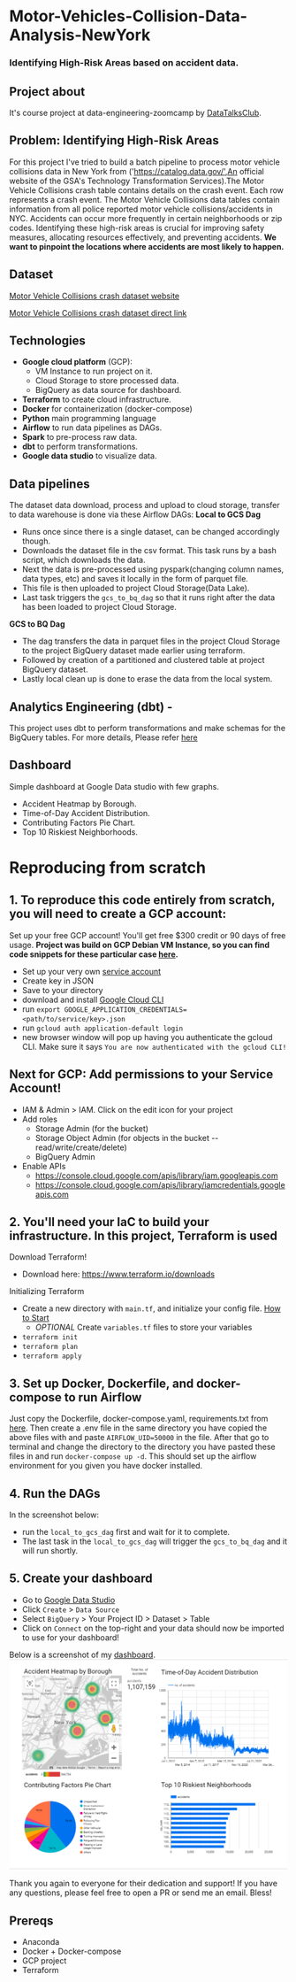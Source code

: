 # Motor-Vehicles-Collision-Data-Analysis-NewYork
### Identifying High-Risk Areas based on accident data.

## Project about 
It's course project at data-engineering-zoomcamp by [DataTalksClub](https://github.com/DataTalksClub/data-engineering-zoomcamp).

## Problem: Identifying High-Risk Areas
For this project I've tried to build a batch pipeline to process motor vehicle collisions data in New York from ('https://catalog.data.gov/',An official website of the GSA's Technology Transformation Services).The Motor Vehicle Collisions crash table contains details on the crash event. Each row represents a crash event. The Motor Vehicle Collisions data tables contain information from all police reported motor vehicle collisions/accidents in NYC. 
Accidents can occur more frequently in certain neighborhoods or zip codes. Identifying these high-risk areas is crucial for improving safety measures, allocating resources effectively, and preventing accidents. **We want to pinpoint the locations where accidents are most likely to happen.**

## Dataset
[Motor Vehicle Collisions crash dataset website](https://catalog.data.gov/dataset/motor-vehicle-collisions-crashes/resource/b5a431d2-4832-43a6-9334-86b62bdb033f)

[Motor Vehicle Collisions crash dataset direct link](https://data.cityofnewyork.us/api/views/h9gi-nx95/rows.csv?accessType=DOWNLOAD)

## Technologies
- **Google cloud platform** (GCP):
  - VM Instance to run project on it.
  - Cloud Storage to store processed data.
  - BigQuery as data source for dashboard.
- **Terraform** to create cloud infrastructure.
- **Docker** for containerization (docker-compose)
- **Python** main programming language
- **Airflow** to run data pipelines as DAGs.
- **Spark** to pre-process raw data.
- **dbt** to perform transformations. 
- **Google data studio** to visualize data.

## Data pipelines
The dataset data download, process and upload to cloud storage, transfer to data warehouse is done via these Airflow DAGs:
**Local to GCS Dag** 
  - Runs once since there is a single dataset, can be changed accordingly though. 
  - Downloads the dataset file in the csv format. This task runs by a bash script, which downloads the data. 
  - Next the data is pre-processed using pyspark(changing column names, data types, etc) and saves it locally in the form of parquet file. 
  - This file is then uploaded to project Cloud Storage(Data Lake).
  - Last task triggers the <code>gcs_to_bq_dag</code> so that it runs right after the data has been loaded to project Cloud Storage.

 **GCS to BQ Dag**
  - The dag transfers the data in parquet files in the project Cloud Storage to the project BigQuery dataset made earlier using terraform.
  - Followed by creation of a partitioned and clustered table at project BigQuery dataset.
  - Lastly local clean up is done to erase the data from the local system.

## Analytics Engineering (dbt) - 
This project uses dbt to perform transformations and make schemas for the BigQuery tables.
For more details, Please refer [here](https://github.com/adityachaudhary99/Motor-Vehicles-Collision-Data-Analysis-NewYork/blob/main/5_dbt/)

## Dashboard
Simple dashboard at Google Data studio with few graphs.
- Accident Heatmap by Borough.
- Time-of-Day​ Accident Distribution.​
- Contributing Factors Pie Chart​.
- Top 10 Riskiest Neighborhoods.

# Reproducing from scratch
## 1. To reproduce this code entirely from scratch, you will need to create a GCP account:
Set up your free GCP account! You'll get free $300 credit or 90 days of free usage.
**Project was build on GCP Debian VM Instance, so you can find code snippets for these particular case [here](https://github.com/adityachaudhary99/Motor-Vehicles-Collision-Data-Analysis-NewYork/blob/main/pre-reqs.md).**

* Set up your  very own [service account](https://cloud.google.com/)
* Create key in JSON
* Save to your directory
* download and install [Google Cloud CLI](https://cloud.google.com/sdk/docs/install)
* run `export GOOGLE_APPLICATION_CREDENTIALS=<path/to/service/key>.json`
* run `gcloud auth application-default login`
* new browser window will pop up having you authenticate the gcloud CLI. Make sure it says `You are now authenticated with the gcloud CLI!`

## Next for GCP: Add permissions to your Service Account!
* IAM & Admin > IAM. Click on the edit icon for your project
* Add roles
    * Storage Admin (for the bucket)
    * Storage Object Admin (for objects in the bucket -- read/write/create/delete)
    * BigQuery Admin
* Enable APIs
    * https://console.cloud.google.com/apis/library/iam.googleapis.com
    * https://console.cloud.google.com/apis/library/iamcredentials.googleapis.com

## 2. You'll need your IaC to build your infrastructure. In this project, Terraform is used
Download Terraform!
* Download here: https://www.terraform.io/downloads

Initializing Terraform
* Create a new directory with `main.tf`, and initialize your config file. [How to Start](https://learn.hashicorp.com/tutorials/terraform/google-cloud-platform-build?in=terraform/gcp-get-started)
    * *OPTIONAL* Create `variables.tf` files to store your variables
* `terraform init`
* `terraform plan`
* `terraform apply`

## 3. Set up Docker, Dockerfile, and docker-compose to run Airflow
Just copy the Dockerfile, docker-compose.yaml, requirements.txt from [here](https://github.com/adityachaudhary99/Motor-Vehicles-Collision-Data-Analysis-NewYork/tree/main/3_airflow/airflow). Then create a .env file in the same directory you have copied the above files with and paste `AIRFLOW_UID=50000` in the file. After that go to terminal and change the directory to the directory you have pasted these files in and run `docker-compose up -d`. This should set up the airflow environment for you given you have docker installed.

## 4. Run the DAGs
In the screenshot below:
* run the `local_to_gcs_dag` first and wait for it to complete. 
* The last task in the `local_to_gcs_dag` will trigger the `gcs_to_bq_dag` and it will run shortly.

## 5. Create your dashboard
* Go to [Google Data Studio](https://datastudio.google.com) 
* Click `Create` > `Data Source`
* Select `BigQuery` > Your Project ID > Dataset > Table
* Click on `Connect` on the top-right and your data should now be imported to use for your dashboard!

Below is a screenshot of my [dashboard](https://lookerstudio.google.com/reporting/c86f75eb-00f6-4b0f-8175-3f9ebd2e65df).
![alt text](./img/Dashboard.png)

Thank you again to everyone for their dedication and support! If you have any questions, please feel free to open a PR or send me an email. Bless!
## Prereqs
- Anaconda
- Docker + Docker-compose
- GCP project
- Terraform
